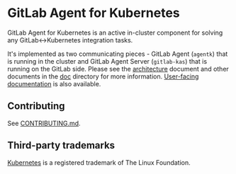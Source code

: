 # GitLab Agent for Kubernetes

GitLab Agent for Kubernetes is an active in-cluster component for solving any GitLab<->Kubernetes integration tasks.

It's implemented as two communicating pieces - GitLab Agent (`agentk`) that is running in the cluster and GitLab Agent Server (`gitlab-kas`) that is running on the GitLab side. Please see the [architecture](doc/architecture.md) document and other documents in the [doc](doc) directory for more information. [User-facing documentation](https://docs.gitlab.com/ee/user/clusters/agent/) is also available.

## Contributing

See [CONTRIBUTING.md](CONTRIBUTING.md).

## Third-party trademarks
[Kubernetes](https://kubernetes.io/) is a registered trademark of The Linux Foundation.
